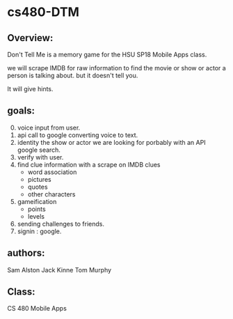 # cs480-DTM
## Overview:
Don't Tell Me is a memory game for the HSU SP18 Mobile Apps class.

we will scrape IMDB  for raw information to find the movie or show or actor a person is talking about.  but it doesn't tell you.

It will give hints.  

## goals:
0. voice input from user.
1. api call to google converting voice to text.
2. identity the show or actor we are looking for porbably with an API google search.  
3. verify with user.
4. find clue information with a scrape on IMDB
	clues
	- word association 
	- pictures
	- quotes
	- other characters
5. gameification 
	- points
	- levels
6. sending challenges to friends.
7. signin : google.





## authors:
Sam Alston
Jack Kinne
Tom Murphy

## Class:
CS 480 Mobile Apps


